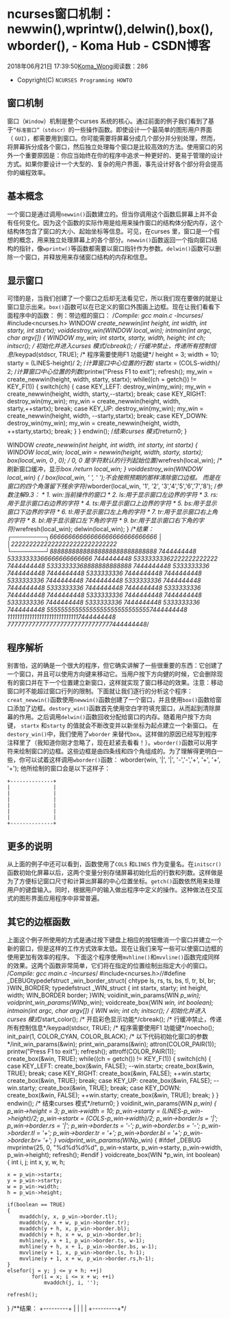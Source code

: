 # ncurses窗口机制：newwin(),wprintw(),delwin(),box(),wborder(), - Koma Hub - CSDN博客
2018年06月21日 17:39:50[Koma_Wong](https://me.csdn.net/Rong_Toa)阅读数：286
- Copyright(C) `NCURSES Programming HOWTO`
## [](https://github.com/Rtoax/Knowledge/blob/master/GUI/ncurses/ncurses-06-window-01.md#%E7%AA%97%E5%8F%A3%E6%9C%BA%E5%88%B6)窗口机制
窗口（`Window`）机制是整个curses 系统的核心。通过前面的例子我们看到了基于`“标准窗口”（stdscr）`的一些操作函数。即使设计一个最简单的图形用户界面（ `GUI`），都需要用到窗口。你可能需要将屏幕分成几个部分并分别处理，然而，将屏幕拆分成各个窗口，然后独立处理每个窗口是比较高效的方法。使用窗口的另外一个重要原因是：你应当始终在你的程序中追求一种更好的、更易于管理的设计方式。如果你要设计一个大型的、复杂的用户界面，事先设计好各个部分将会提高你的编程效率。
## [](https://github.com/Rtoax/Knowledge/blob/master/GUI/ncurses/ncurses-06-window-01.md#%E5%9F%BA%E6%9C%AC%E6%A6%82%E5%BF%B5)基本概念
一个窗口是通过调用`newwin()`函数建立的。但当你调用这个函数后屏幕上并不会有任何变化。因为这个函数的实际作用是给用来操作窗口的结构体分配内存，这个结构体包含了窗口的大小、起始坐标等信息。可见，在curses 里，窗口是一个假想的概念，用来独立处理屏幕上的各个部分。`newwin()`函数返回一个指向窗口结构的指针，像`wprintw()`等函数都需要以窗口指针作为参数。`delwin()`函数可以删除一个窗口，并释放用来存储窗口结构的内存和信息。
## [](https://github.com/Rtoax/Knowledge/blob/master/GUI/ncurses/ncurses-06-window-01.md#%E6%98%BE%E7%A4%BA%E7%AA%97%E5%8F%A3)显示窗口
可惜的是，当我们创建了一个窗口之后却无法看见它，所以我们现在要做的就是让窗口显示出来。`box()`函数可以在已定义的窗口外围画上边框。现在让我们看看下面程序中的函数：
例：带边框的窗口：
/*Compile: gcc main.c -lncurses*/
#include<ncurses.h>
WINDOW *create_newwin(int height, int width, int starty, int startx);
voiddestroy_win(WINDOW *local_win);
intmain(int argc, char *argv[])
{
    WINDOW *my_win;
    int startx, starty, width, height;
    int ch;
    initscr(); /* 初始化并进入curses 模式*/cbreak(); /* 行缓冲禁止，传递所有控制信息*/keypad(stdscr, TRUE); /* 程序需要使用F1 功能键*/
    height = 3;
    width = 10;
    starty = (LINES-height)/ 2; /*计算窗口中心位置的行数*/
    startx = (COLS-width)/ 2; /*计算窗口中心位置的列数*/printw("Press F1 to exit");
    refresh();
    my_win = create_newwin(height, width, starty, startx);
    while((ch = getch()) != KEY_F(1))
    { 
        switch(ch)
        { 
            case KEY_LEFT:
                    destroy_win(my_win);
                    my_win = create_newwin(height, width, starty,--startx);
                    break;
            case KEY_RIGHT:
                    destroy_win(my_win);
                    my_win = create_newwin(height, width, starty,++startx);
                    break;
            case KEY_UP:
                    destroy_win(my_win);
                    my_win = create_newwin(height, width, --starty,startx);
                    break;
            case KEY_DOWN:
                    destroy_win(my_win);
                    my_win = create_newwin(height, width, ++starty,startx);
                    break;
        }
    }
    endwin(); /*结束curses 模式*/return0;
}
    
WINDOW *create_newwin(int height, int width, int starty, int startx)
{
    WINDOW *local_win;
    local_win = newwin(height, width, starty, startx);
    box(local_win, 0 , 0);      /* 0, 0 是字符默认的行列起始位置*/wrefresh(local_win);        /*刷新窗口缓冲，显示box */return local_win;
}
voiddestroy_win(WINDOW *local_win)
{
    /* box(local_win, ' ', ' ');不会按照预期的那样清除窗口边框。    而是在窗口的四个角落留下残余字符*/wborder(local_win, '1', '2', '3','4','5','6','7','8');
    /*参数注解9.3：    * 1. win:当前操作的窗口    * 2. ls:用于显示窗口左边界的字符    * 3. rs:用于显示窗口右边界的字符    * 4. ts:用于显示窗口上边界的字符    * 5. bs:用于显示窗口下边界的字符    * 6. tl:用于显示窗口左上角的字符    * 7. tr:用于显示窗口右上角的字符    * 8. bl:用于显示窗口左下角的字符    * 9. br:用于显示窗口右下角的字符*/wrefresh(local_win);
    delwin(local_win);
}
/**结果：                 ┌────────┐66666666666666666666666666666                 │        │22222222222222222222222222222                 └────────┘88888888888888888888888888888                                              7444444448                 53333333366666666666666      7444444448                 53333333362222222222222      7444444448                 53333333368888888888888      7444444448                 5333333336   7444444448      7444444448                 5333333336   7444444448      7444444448                 5333333336   7444444448      7444444448                 5333333336   7444444448      7444444448                 5333333336   7444444448      7444444448                 5333333336   7444444448      7444444448                 5333333336   7444444448      7444444448                 5333333336                   7444444448                 5333333336                   7444444448                 5333333336                   7444444448                 555555555555555555555555555557444444448                 111111111111111111111111111117444444448                 777777777777777777777777777777444444448*/
## [](https://github.com/Rtoax/Knowledge/blob/master/GUI/ncurses/ncurses-06-window-01.md#%E7%A8%8B%E5%BA%8F%E8%A7%A3%E6%9E%90)程序解析
别害怕，这的确是一个很大的程序，但它确实讲解了一些很重要的东西：它创建了一个窗口，并且可以使用方向键来移动它。当用户按下方向健的时候，它会删除现有的窗口并在下一个位置建立新窗口，这样就实现了窗口移动的效果。注意：移动窗口时不能超过窗口行列的限制。下面就让我们逐行的分析这个程序：
`creat_newwin()`函数使用`newwin()`函数创建了一个窗口，并且使用`box()`函数给窗口添加了边框。`destory_win()`函数首先使用空白字符填充窗口，从而起到清除屏幕的作用。之后调用`delwin()`函数回收分配给窗口的内存。随着用户按下方向键， `startx` 和`starty` 的值就会不断改变并以新坐标为起点建立一个新窗口。 在`destory_win()`中，我们使用了`wborder` 来替代`box`。这样做的原因已经写到程序注释里了（我知道你刚才忽略了，现在赶紧去看看！）。`wborder()`函数可以用字符来绘制窗口的边框。这些边框是由四条线和四个角组成的。为了理解得更明白一些，你可以试着这样调用`wborder()`函数：
wborder(win, '|', '|', '-','-','+', '+', '+', '+');
他所绘制的窗口会是以下这样子：
```
+--------------+
|              |
|              |
|              |
|              |
|              |
|              |
+--------------+
```
## [](https://github.com/Rtoax/Knowledge/blob/master/GUI/ncurses/ncurses-06-window-01.md#%E6%9B%B4%E5%A4%9A%E7%9A%84%E8%AF%B4%E6%98%8E)更多的说明
从上面的例子中还可以看到，函数使用了`COLS` 和`LINES` 作为变量名。在`initscr()`函数初始化屏幕以后，这两个变量分别存储屏幕初始化后的行数和列数。这样做是为了方便标记窗口尺寸和计算出屏幕的中心位置坐标。`getch()`函数依然用来处理用户的键盘输入。同时，根据用户的输入做出程序中定义的操作。这种做法在交互式的图形界面应用程序中非常普遍。
## [](https://github.com/Rtoax/Knowledge/blob/master/GUI/ncurses/ncurses-06-window-01.md#%E5%85%B6%E5%AE%83%E7%9A%84%E8%BE%B9%E6%A1%86%E5%87%BD%E6%95%B0)其它的边框函数
上面这个例子所使用的方式是通过按下键盘上相应的按钮撤消一个窗口并建立一个新的窗口，但是这样的工作方式效率太低。现在让我们来写一些可以使窗口边框的使用更加有效率的程序。 下面这个程序使用`mvhline()`和`mvvline()`函数完成同样的效果。这两个函数非常简单，它们将在指定的位置绘制出指定大小的窗口。
/*Compile: gcc main.c -lncurses*/
#include<ncurses.h>//#define _DEBUGtypedefstruct _win_border_struct{
    chtype ls, rs, ts, bs,
    tl, tr, bl, br;
}WIN_BORDER;
typedefstruct _WIN_struct {
    int startx, starty;
    int height, width;
    WIN_BORDER border;
}WIN;
voidinit_win_params(WIN *p_win);
voidprint_win_params(WIN*p_win);
voidcreate_box(WIN *win, int boolean);
intmain(int argc, char *argv[])
{ 
    WIN win;
    int ch;
    initscr();              /* 初始化并进入curses 模式*/start_color();          /* 开启彩色显示功能*/cbreak();               /* 行缓冲禁止，传递所有控制信息*/keypad(stdscr, TRUE);   /* 程序需要使用F1 功能键*/noecho();
    init_pair(1, COLOR_CYAN, COLOR_BLACK);
    /* 以下代码初始化窗口的参数*/init_win_params(&win);
    print_win_params(&win);
    attron(COLOR_PAIR(1));
    printw("Press F1 to exit");
    refresh();
    attroff(COLOR_PAIR(1));
    create_box(&win, TRUE);
    while((ch = getch()) != KEY_F(1))
    {
        switch(ch)
        { 
            case KEY_LEFT:
                    create_box(&win, FALSE);
                    --win.startx;
                    create_box(&win, TRUE);
                    break;
            case KEY_RIGHT:
                    create_box(&win, FALSE);
                    ++win.startx;
                    create_box(&win, TRUE);
                    break;
            case KEY_UP:
                    create_box(&win, FALSE);
                    --win.starty;
                    create_box(&win, TRUE);
                    break;
            case KEY_DOWN:
                    create_box(&win, FALSE);
                    ++win.starty;
                    create_box(&win, TRUE);
                    break;
        }
    }
    endwin(); /* 结束curses 模式*/return0;
}
voidinit_win_params(WIN *p_win)
{
    p_win->height = 3;
    p_win->width = 10;
    p_win->starty = (LINES-p_win->height)/2;
    p_win->startx = (COLS-p_win->width)/2;
    p_win->border.ls = '|';
    p_win->border.rs = '|';
    p_win->border.ts = '-';
    p_win->border.bs = '-';
    p_win->border.tl = '+';
    p_win->border.tr = '+';
    p_win->border.bl = '+';
    p_win->border.br= '+';
}
voidprint_win_params(WIN*p_win)
{
    #ifdef _DEBUG
    mvprintw(25, 0, "%d%d%d%d", p_win->startx, p_win->starty,
                                   p_win->width,  p_win->height);
    refresh();
    #endif
}
voidcreate_box(WIN *p_win, int boolean)
{ 
    int i, j;
    int x, y, w, h;
    
    x = p_win->startx;
    y = p_win->starty;
    w = p_win->width;
    h = p_win->height;
    
    if(boolean == TRUE)
    {
        mvaddch(y, x, p_win->border.tl);
        mvaddch(y, x + w, p_win->border.tr);
        mvaddch(y + h, x, p_win->border.bl);
        mvaddch(y + h, x + w, p_win->border.br);
        mvhline(y, x + 1, p_win->border.ts, w-1);
        mvhline(y + h, x + 1, p_win->border.bs, w-1);
        mvvline(y + 1, x, p_win->border.ls, h-1);
        mvvline(y + 1, x + w, p_win->border.rs,h-1);
    }
    elsefor(j = y; j <= y + h; ++j)
            for(i = x; i <= x + w; ++i)
                mvaddch(j, i, '');
        
    refresh();
}
/**结果：    +---------+    |         |    |         |    +---------+*/
